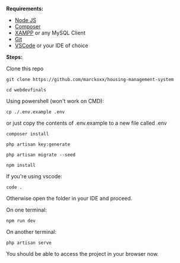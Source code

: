 **Requirements:**

- [Node JS](https://nodejs.org/en)
- [Composer](https://getcomposer.org/download/)
- [XAMPP](https://www.apachefriends.org/download.html) or any MySQL Client
- [Git](https://git-scm.com/downloads)
- [VSCode](https://code.visualstudio.com/Download) or your IDE of choice

**Steps:**

Clone this repo

`git clone https://github.com/marckoxx/housing-management-system`

`cd webdevfinals`

Using powershell (won't work on CMD):

`cp ./.env.example .env`

or just copy the contents of .env.example to a new file called .env

`composer install`

`php artisan key:generate`

`php artisan migrate --seed`

`npm install`

If you're using vscode:

`code .`

Otherwise open the folder in your IDE and proceed.

On one terminal:

`npm run dev`

On another terminal:

`php artisan serve`

You should be able to access the project in your browser now.
